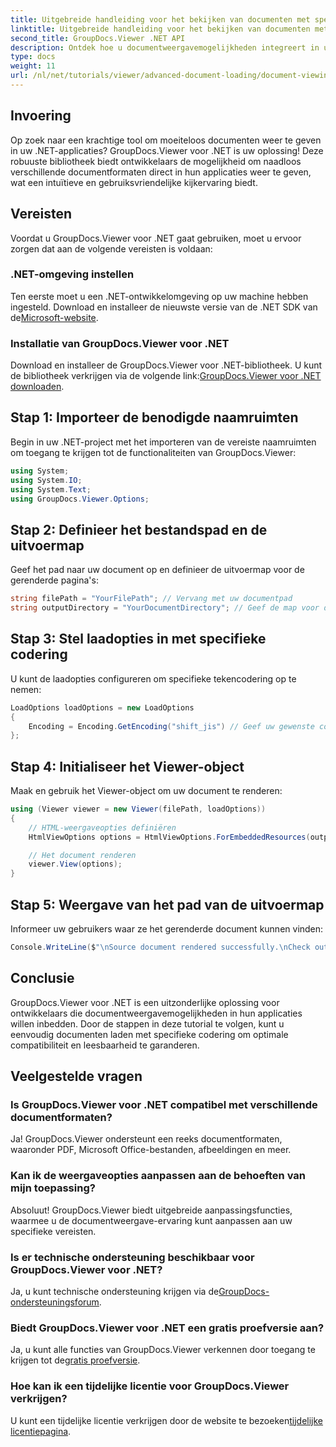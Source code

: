 ```yaml
---
title: Uitgebreide handleiding voor het bekijken van documenten met specifieke codering
linktitle: Uitgebreide handleiding voor het bekijken van documenten met specifieke codering
second_title: GroupDocs.Viewer .NET API
description: Ontdek hoe u documentweergavemogelijkheden integreert in uw .NET-toepassingen met behulp van GroupDocs.Viewer voor .NET. Deze gedetailleerde gids leidt u door de installatie, instelling en rendering van verschillende documentformaten.
type: docs
weight: 11
url: /nl/net/tutorials/viewer/advanced-document-loading/document-viewing-with-specific-encoding/
---
```

## Invoering

Op zoek naar een krachtige tool om moeiteloos documenten weer te geven in uw .NET-applicaties? GroupDocs.Viewer voor .NET is uw oplossing! Deze robuuste bibliotheek biedt ontwikkelaars de mogelijkheid om naadloos verschillende documentformaten direct in hun applicaties weer te geven, wat een intuïtieve en gebruiksvriendelijke kijkervaring biedt.

## Vereisten

Voordat u GroupDocs.Viewer voor .NET gaat gebruiken, moet u ervoor zorgen dat aan de volgende vereisten is voldaan:

### .NET-omgeving instellen

 Ten eerste moet u een .NET-ontwikkelomgeving op uw machine hebben ingesteld. Download en installeer de nieuwste versie van de .NET SDK van de[Microsoft-website](https://dotnet.microsoft.com/download).

### Installatie van GroupDocs.Viewer voor .NET

 Download en installeer de GroupDocs.Viewer voor .NET-bibliotheek. U kunt de bibliotheek verkrijgen via de volgende link:[GroupDocs.Viewer voor .NET downloaden](https://releases.groupdocs.com/viewer/net/).

## Stap 1: Importeer de benodigde naamruimten

Begin in uw .NET-project met het importeren van de vereiste naamruimten om toegang te krijgen tot de functionaliteiten van GroupDocs.Viewer:

```csharp
using System;
using System.IO;
using System.Text;
using GroupDocs.Viewer.Options;
```

## Stap 2: Definieer het bestandspad en de uitvoermap

Geef het pad naar uw document op en definieer de uitvoermap voor de gerenderde pagina's:

```csharp
string filePath = "YourFilePath"; // Vervang met uw documentpad
string outputDirectory = "YourDocumentDirectory"; // Geef de map voor de uitvoer op
```

## Stap 3: Stel laadopties in met specifieke codering

U kunt de laadopties configureren om specifieke tekencodering op te nemen:

```csharp
LoadOptions loadOptions = new LoadOptions
{
    Encoding = Encoding.GetEncoding("shift_jis") // Geef uw gewenste codering op
};
```

## Stap 4: Initialiseer het Viewer-object

Maak en gebruik het Viewer-object om uw document te renderen:

```csharp
using (Viewer viewer = new Viewer(filePath, loadOptions))
{
    // HTML-weergaveopties definiëren
    HtmlViewOptions options = HtmlViewOptions.ForEmbeddedResources(outputDirectory + "/page-{0}.html");

    // Het document renderen
    viewer.View(options);
}
```

## Stap 5: Weergave van het pad van de uitvoermap

Informeer uw gebruikers waar ze het gerenderde document kunnen vinden:

```csharp
Console.WriteLine($"\nSource document rendered successfully.\nCheck output in {outputDirectory}.");
```

## Conclusie

GroupDocs.Viewer voor .NET is een uitzonderlijke oplossing voor ontwikkelaars die documentweergavemogelijkheden in hun applicaties willen inbedden. Door de stappen in deze tutorial te volgen, kunt u eenvoudig documenten laden met specifieke codering om optimale compatibiliteit en leesbaarheid te garanderen.

## Veelgestelde vragen

### Is GroupDocs.Viewer voor .NET compatibel met verschillende documentformaten?
Ja! GroupDocs.Viewer ondersteunt een reeks documentformaten, waaronder PDF, Microsoft Office-bestanden, afbeeldingen en meer.

### Kan ik de weergaveopties aanpassen aan de behoeften van mijn toepassing?
Absoluut! GroupDocs.Viewer biedt uitgebreide aanpassingsfuncties, waarmee u de documentweergave-ervaring kunt aanpassen aan uw specifieke vereisten.

### Is er technische ondersteuning beschikbaar voor GroupDocs.Viewer voor .NET?
 Ja, u kunt technische ondersteuning krijgen via de[GroupDocs-ondersteuningsforum](https://forum.groupdocs.com/c/viewer/9).

### Biedt GroupDocs.Viewer voor .NET een gratis proefversie aan?
 Ja, u kunt alle functies van GroupDocs.Viewer verkennen door toegang te krijgen tot de[gratis proefversie](https://releases.groupdocs.com/).

### Hoe kan ik een tijdelijke licentie voor GroupDocs.Viewer verkrijgen?
 U kunt een tijdelijke licentie verkrijgen door de website te bezoeken[tijdelijke licentiepagina](https://purchase.groupdocs.com/temporary-license/).